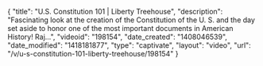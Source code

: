 {
    "title": "U.S. Constitution 101 | Liberty Treehouse",
    "description": "Fascinating look at the creation of the Constitution of the U. S. and the day set aside to honor one of the most important documents in American History! Raj...",
    "videoid": "198154",
    "date_created": "1408046539",
    "date_modified": "1418181877",
    "type": "captivate",
    "layout": "video",
    "url": "\/v\/u-s-constitution-101-liberty-treehouse\/198154"
}